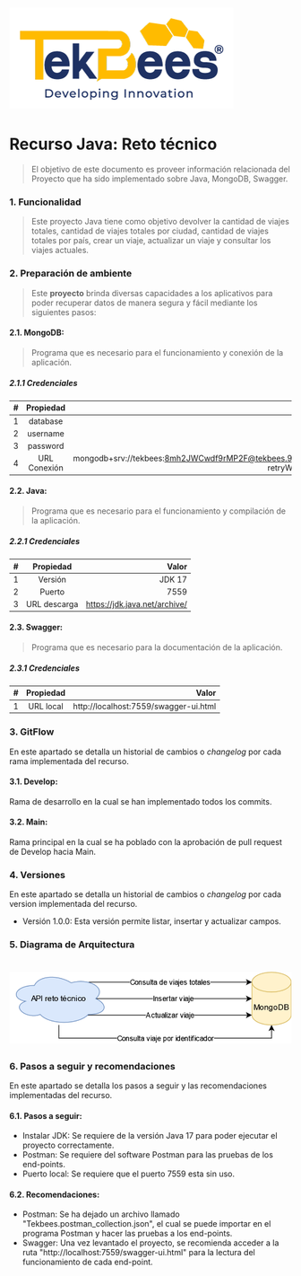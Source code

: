 # ![Logo-template](img/logo.png)
# Recurso Java: Reto técnico

>El objetivo de este documento es proveer información relacionada del Proyecto que ha sido implementado sobre Java, MongoDB, Swagger.

### 1.  Funcionalidad
>Este proyecto Java tiene como objetivo devolver la cantidad de viajes totales, cantidad de viajes totales por ciudad, cantidad de viajes totales por país, crear un viaje, actualizar un viaje y consultar los viajes actuales.

### 2.  Preparación de ambiente
>Este **proyecto** brinda diversas capacidades a los aplicativos para poder recuperar datos de manera segura y fácil mediante los siguientes pasos:

#### 2.1. MongoDB: 
>Programa que es necesario para el funcionamiento y conexión de la aplicación.

##### 2.1.1 Credenciales

| # | Propiedad     | Valor   |
| :----|:-------------:| -----:|
|1| database | Reto   |
|2| username | tekbees   |
|3| password | 8mh2JWCwdf9rMP2F   |
|4| URL Conexión | mongodb+srv://tekbees:8mh2JWCwdf9rMP2F@tekbees.9vixudx.mongodb.net/?retryWrites=true&w=majority   |

#### 2.2. Java: 
>Programa que es necesario para el funcionamiento y compilación de la aplicación.

##### 2.2.1 Credenciales

| # | Propiedad     | Valor   |
| :----|:-------------:| -----:|
|1| Versión | JDK 17   |
|2| Puerto | 7559   |
|3| URL descarga | https://jdk.java.net/archive/   |

#### 2.3. Swagger: 
>Programa que es necesario para la documentación de la aplicación.

##### 2.3.1 Credenciales

| # | Propiedad     | Valor   |
| :----|:-------------:| -----:|
|1| URL local | http://localhost:7559/swagger-ui.html   |

### 3.  GitFlow
En este apartado se detalla un historial de cambios o *changelog* por cada rama implementada del recurso.

#### 3.1. Develop: 
Rama de desarrollo en la cual se han implementado todos los commits.

#### 3.2. Main: 
Rama principal en la cual se ha poblado con la aprobación de pull request de Develop hacia Main.

### 4.  Versiones
En este apartado se detalla un historial de cambios o *changelog* por cada version implementada del recurso.

+ Versión 1.0.0: Esta versión permite listar, insertar y actualizar campos.

### 5.  Diagrama de Arquitectura
# ![diagrama](img/Diagrama.png)

### 6.  Pasos a seguir y recomendaciones
En este apartado se detalla los pasos a seguir y las recomendaciones implementadas del recurso.

#### 6.1. Pasos a seguir: 
+ Instalar JDK: Se requiere de la versión Java 17 para poder ejecutar el proyecto correctamente.
+ Postman: Se requiere del software Postman para las pruebas de los end-points.
+ Puerto local: Se requiere que el puerto 7559 esta sin uso.

#### 6.2. Recomendaciones: 
+ Postman: Se ha dejado un archivo llamado "Tekbees.postman_collection.json", el cual se puede importar en el programa Postman y hacer las pruebas a los end-points.
+ Swagger: Una vez levantado el proyecto, se recomienda acceder a la ruta "http://localhost:7559/swagger-ui.html" para la lectura del funcionamiento de cada end-point.

